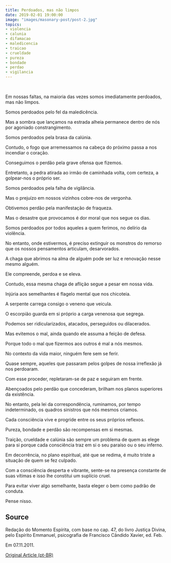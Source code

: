 ```yaml
---
title: Perdoados, mas não limpos
date: 2019-02-01 19:00:00
image: "images/masonary-post/post-2.jpg"
topics: 
- violencia
- calunia
- difamacao
- maledicencia
- traicao
- crueldade
- pureza
- bondade
- perdao
- vigilancia
---
```

 

Em nossas faltas, na maioria das vezes somos imediatamente perdoados, mas não
limpos.

Somos perdoados pelo fel da maledicência.

Mas a sombra que lançamos na estrada alheia permanece dentro de nós por
agoniado constrangimento.

Somos perdoados pela brasa da calúnia.

Contudo, o fogo que arremessamos na cabeça do próximo passa a nos incendiar o
coração.

Conseguimos o perdão pela grave ofensa que fizemos.

Entretanto, a pedra atirada ao irmão de caminhada volta, com certeza, a
golpear-nos o próprio ser.

Somos perdoados pela falha de vigilância.

Mas o prejuízo em nossos vizinhos cobre-nos de vergonha.

Obtivemos perdão pela manifestação de fraqueza.

Mas o desastre que provocamos é dor moral que nos segue os dias.

Somos perdoados por todos aqueles a quem ferimos, no delírio da violência.

No entanto, onde estivermos, é preciso extinguir os monstros do remorso que os
nossos pensamentos articulam, desarvorados.

A chaga que abrimos na alma de alguém pode ser luz e renovação nesse mesmo
alguém.

Ele compreende, perdoa e se eleva.

Contudo, essa mesma chaga de aflição segue a pesar em nossa vida.

Injúria aos semelhantes é flagelo mental que nos chicoteia.

A serpente carrega consigo o veneno que veicula.

O escorpião guarda em si próprio a carga venenosa que segrega.

Podemos ser ridicularizados, atacados, perseguidos ou dilacerados.

Mas evitemos o mal, ainda quando ele assuma a feição de defesa.

Porque todo o mal que fizermos aos outros é mal a nós mesmos.

No contexto da vida maior, ninguém fere sem se ferir.

Quase sempre, aqueles que passaram pelos golpes de nossa irreflexão já nos
perdoaram.

Com esse proceder, repletaram-se de paz e seguiram em frente.

Abençoados pelo perdão que concederam, brilham nos planos superiores da
existência.

No entanto, pela lei da correspondência, ruminamos, por tempo indeterminado, os
quadros sinistros que nós mesmos criamos.

Cada consciência vive e progride entre os seus próprios reflexos.

Pureza, bondade e perdão são recompensas em si mesmas.

Traição, crueldade e calúnia são sempre um problema de quem as elege para si
porque cada consciência traz em si o seu paraíso ou o seu inferno.

Em decorrência, no plano espiritual, até que se redima, é muito triste a
situação de quem se fez culpado.

Com a consciência desperta e vibrante, sente-se na presença constante de suas
vítimas e isso lhe constitui um suplício cruel.

Para evitar viver algo semelhante, basta eleger o bem como padrão de conduta.

Pense nisso.


## Source
Redação do Momento Espírita, com base no cap. 47, do livro Justiça Divina, pelo
Espírito Emmanuel, psicografia de Francisco Cândido Xavier, ed. Feb.

Em 07.11.2011.


[Original Article (pt-BR)](http://momento.com.br/pt/ler_texto.php?id=3223)
